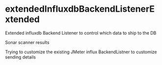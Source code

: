 # extendedInfluxdbBackendListenerExtended
Extended influxdb Backend Listener to control which data to ship to the DB

Sonar scanner results



Trying to customize the existing JMeter influx BackendListner to customize sending details
